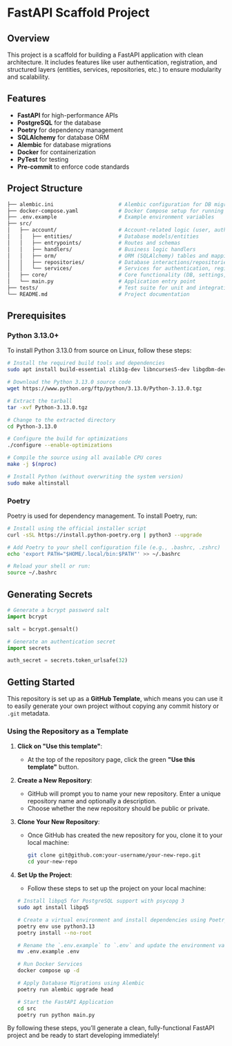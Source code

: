 # FastAPI Scaffold Project

## Overview

This project is a scaffold for building a FastAPI application with clean architecture. It includes features like user authentication, registration, and structured layers (entities, services, repositories, etc.) to ensure modularity and scalability.

## Features

- **FastAPI** for high-performance APIs
- **PostgreSQL** for the database
- **Poetry** for dependency management
- **SQLAlchemy** for database ORM
- **Alembic** for database migrations
- **Docker** for containerization
- **PyTest** for testing
- **Pre-commit** to enforce code standards

## Project Structure

```bash
├── alembic.ini                     # Alembic configuration for DB migrations
├── docker-compose.yaml             # Docker Compose setup for running the project
├── .env.example                    # Example environment variables
├── src/
│   ├── account/                    # Account-related logic (user, auth, etc.)
│   │   ├── entities/               # Database models/entities
│   │   ├── entrypoints/            # Routes and schemas
│   │   ├── handlers/               # Business logic handlers
│   │   ├── orm/                    # ORM (SQLAlchemy) tables and mappings
│   │   ├── repositories/           # Database interactions/repositories
│   │   └── services/               # Services for authentication, registration, etc.
│   ├── core/                       # Core functionality (DB, settings, logging, etc.)
│   └── main.py                     # Application entry point
├── tests/                          # Test suite for unit and integration tests
└── README.md                       # Project documentation
```

## Prerequisites

### **Python 3.13.0+**

To install Python 3.13.0 from source on Linux, follow these steps:

```bash
# Install the required build tools and dependencies
sudo apt install build-essential zlib1g-dev libncurses5-dev libgdbm-dev libnss3-dev libssl-dev libreadline-dev libffi-dev libsqlite3-dev

# Download the Python 3.13.0 source code
wget https://www.python.org/ftp/python/3.13.0/Python-3.13.0.tgz

# Extract the tarball
tar -xvf Python-3.13.0.tgz

# Change to the extracted directory
cd Python-3.13.0

# Configure the build for optimizations
./configure --enable-optimizations

# Compile the source using all available CPU cores
make -j $(nproc)

# Install Python (without overwriting the system version)
sudo make altinstall
```

### **Poetry**

Poetry is used for dependency management. To install Poetry, run:

```bash
# Install using the official installer script
curl -sSL https://install.python-poetry.org | python3 --upgrade

# Add Poetry to your shell configuration file (e.g., .bashrc, .zshrc)
echo 'export PATH="$HOME/.local/bin:$PATH"' >> ~/.bashrc

# Reload your shell or run:
source ~/.bashrc
```

## Generating Secrets

```python
# Generate a bcrypt password salt
import bcrypt

salt = bcrypt.gensalt()

# Generate an authentication secret
import secrets

auth_secret = secrets.token_urlsafe(32)
```

## Getting Started

This repository is set up as a **GitHub Template**, which means you can use it to easily generate your own project without copying any commit history or `.git` metadata.

### Using the Repository as a Template

1. **Click on "Use this template"**:

   - At the top of the repository page, click the green **"Use this template"** button.

2. **Create a New Repository**:

   - GitHub will prompt you to name your new repository. Enter a unique repository name and optionally a description.
   - Choose whether the new repository should be public or private.

3. **Clone Your New Repository**:

   - Once GitHub has created the new repository for you, clone it to your local machine:

     ```bash
     git clone git@github.com:your-username/your-new-repo.git
     cd your-new-repo
     ```

4. **Set Up the Project**:

   - Follow these steps to set up the project on your local machine:

   ```bash
   # Install libpq5 for PostgreSQL support with psycopg 3
   sudo apt install libpq5

   # Create a virtual environment and install dependencies using Poetry
   poetry env use python3.13
   poetry install --no-root

   # Rename the `.env.example` to `.env` and update the environment variables:
   mv .env.example .env

   # Run Docker Services
   docker compose up -d

   # Apply Database Migrations using Alembic
   poetry run alembic upgrade head

   # Start the FastAPI Application
   cd src
   poetry run python main.py
   ```

By following these steps, you’ll generate a clean, fully-functional FastAPI project and be ready to start developing immediately!
